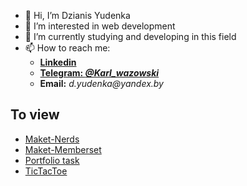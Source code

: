 - 👋 Hi, I’m Dzianis Yudenka
- 👀 I’m interested in web development
- 🌱 I’m currently studying and developing in this field
- 📫 How to reach me: 
   *  [**Linkedin**](https://www.linkedin.com/in/denisyudenkojs/)
   *  [**Telegram: _@Karl_wazowski_**](https://t.me/Karl_wazowski) 
   * **Email:** _d.yudenka@yandex.by_ 
## To view

 * [Maket-Nerds](https://dnsyoudnk.github.io/web-Nerds-example/)
 * [Maket-Memberset](https://dnsyoudnk.github.io/Maket-Memberset/)
 * [Portfolio task](https://dnsyoudnk.github.io/Building-completed-applications/portfolio/)
 * [TicTacToe](https://dnsyoudnk.github.io/Building-completed-applications/TicTacToe/)
